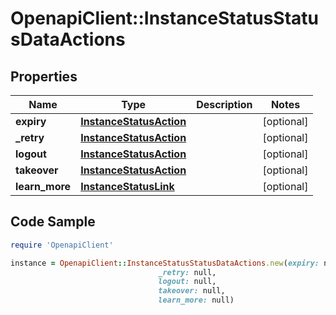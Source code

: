 # OpenapiClient::InstanceStatusStatusDataActions

## Properties

Name | Type | Description | Notes
------------ | ------------- | ------------- | -------------
**expiry** | [**InstanceStatusAction**](InstanceStatusAction.md) |  | [optional] 
**_retry** | [**InstanceStatusAction**](InstanceStatusAction.md) |  | [optional] 
**logout** | [**InstanceStatusAction**](InstanceStatusAction.md) |  | [optional] 
**takeover** | [**InstanceStatusAction**](InstanceStatusAction.md) |  | [optional] 
**learn_more** | [**InstanceStatusLink**](InstanceStatusLink.md) |  | [optional] 

## Code Sample

```ruby
require 'OpenapiClient'

instance = OpenapiClient::InstanceStatusStatusDataActions.new(expiry: null,
                                 _retry: null,
                                 logout: null,
                                 takeover: null,
                                 learn_more: null)
```



